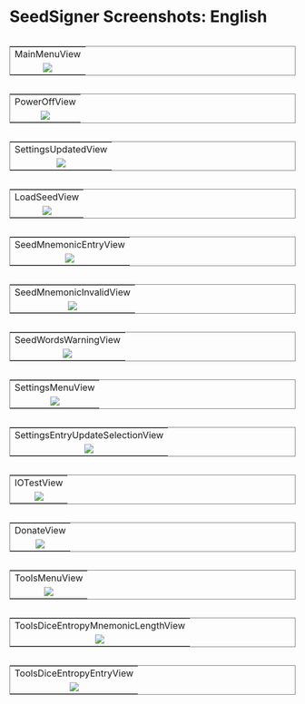 # SeedSigner Screenshots: English
<table align="left" style="border: 1px solid gray;"><tr><td align="center">MainMenuView</td></tr><tr><td align="center"><img src="MainMenuView.png"></td></tr></table><table align="left" style="border: 1px solid gray;"><tr><td align="center">PowerOffView</td></tr><tr><td align="center"><img src="PowerOffView.png"></td></tr></table><table align="left" style="border: 1px solid gray;"><tr><td align="center">SettingsUpdatedView</td></tr><tr><td align="center"><img src="SettingsUpdatedView.png"></td></tr></table><table align="left" style="border: 1px solid gray;"><tr><td align="center">LoadSeedView</td></tr><tr><td align="center"><img src="LoadSeedView.png"></td></tr></table><table align="left" style="border: 1px solid gray;"><tr><td align="center">SeedMnemonicEntryView</td></tr><tr><td align="center"><img src="SeedMnemonicEntryView.png"></td></tr></table><table align="left" style="border: 1px solid gray;"><tr><td align="center">SeedMnemonicInvalidView</td></tr><tr><td align="center"><img src="SeedMnemonicInvalidView.png"></td></tr></table><table align="left" style="border: 1px solid gray;"><tr><td align="center">SeedWordsWarningView</td></tr><tr><td align="center"><img src="SeedWordsWarningView.png"></td></tr></table><table align="left" style="border: 1px solid gray;"><tr><td align="center">SettingsMenuView</td></tr><tr><td align="center"><img src="SettingsMenuView.png"></td></tr></table><table align="left" style="border: 1px solid gray;"><tr><td align="center">SettingsEntryUpdateSelectionView</td></tr><tr><td align="center"><img src="SettingsEntryUpdateSelectionView.png"></td></tr></table><table align="left" style="border: 1px solid gray;"><tr><td align="center">IOTestView</td></tr><tr><td align="center"><img src="IOTestView.png"></td></tr></table><table align="left" style="border: 1px solid gray;"><tr><td align="center">DonateView</td></tr><tr><td align="center"><img src="DonateView.png"></td></tr></table><table align="left" style="border: 1px solid gray;"><tr><td align="center">ToolsMenuView</td></tr><tr><td align="center"><img src="ToolsMenuView.png"></td></tr></table><table align="left" style="border: 1px solid gray;"><tr><td align="center">ToolsDiceEntropyMnemonicLengthView</td></tr><tr><td align="center"><img src="ToolsDiceEntropyMnemonicLengthView.png"></td></tr></table><table align="left" style="border: 1px solid gray;"><tr><td align="center">ToolsDiceEntropyEntryView</td></tr><tr><td align="center"><img src="ToolsDiceEntropyEntryView.png"></td></tr></table>